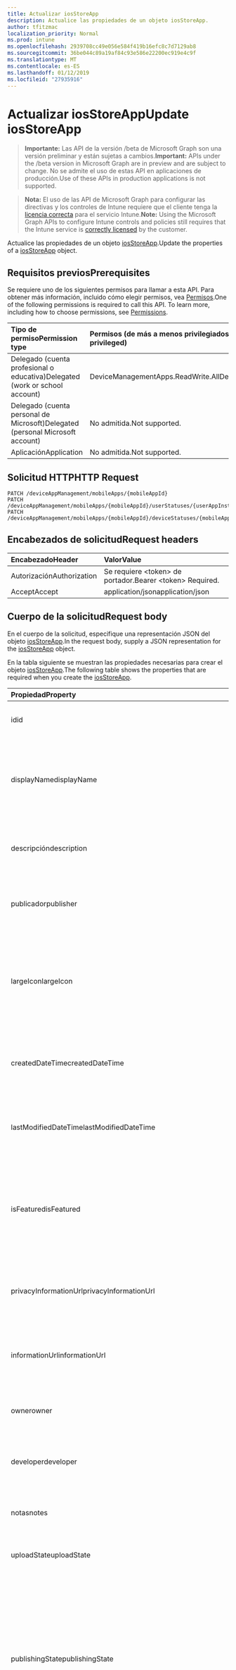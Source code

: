 ```yaml
---
title: Actualizar iosStoreApp
description: Actualice las propiedades de un objeto iosStoreApp.
author: tfitzmac
localization_priority: Normal
ms.prod: intune
ms.openlocfilehash: 2939708cc49e056e584f419b16efc8c7d7129ab8
ms.sourcegitcommit: 36be044c89a19af84c93e586e22200ec919e4c9f
ms.translationtype: MT
ms.contentlocale: es-ES
ms.lasthandoff: 01/12/2019
ms.locfileid: "27935916"
---
```

# <a name="update-iosstoreapp"></a><span data-ttu-id="0d2bb-103">Actualizar iosStoreApp</span><span class="sxs-lookup"><span data-stu-id="0d2bb-103">Update iosStoreApp</span></span>

> <span data-ttu-id="0d2bb-104">**Importante:** Las API de la versión /beta de Microsoft Graph son una versión preliminar y están sujetas a cambios.</span><span class="sxs-lookup"><span data-stu-id="0d2bb-104">**Important:** APIs under the /beta version in Microsoft Graph are in preview and are subject to change.</span></span> <span data-ttu-id="0d2bb-105">No se admite el uso de estas API en aplicaciones de producción.</span><span class="sxs-lookup"><span data-stu-id="0d2bb-105">Use of these APIs in production applications is not supported.</span></span>

> <span data-ttu-id="0d2bb-106">**Nota:** El uso de las API de Microsoft Graph para configurar las directivas y los controles de Intune requiere que el cliente tenga la [licencia correcta](https://go.microsoft.com/fwlink/?linkid=839381) para el servicio Intune.</span><span class="sxs-lookup"><span data-stu-id="0d2bb-106">**Note:** Using the Microsoft Graph APIs to configure Intune controls and policies still requires that the Intune service is [correctly licensed](https://go.microsoft.com/fwlink/?linkid=839381) by the customer.</span></span>

<span data-ttu-id="0d2bb-107">Actualice las propiedades de un objeto [iosStoreApp](../resources/intune-apps-iosstoreapp.md).</span><span class="sxs-lookup"><span data-stu-id="0d2bb-107">Update the properties of a [iosStoreApp](../resources/intune-apps-iosstoreapp.md) object.</span></span>
## <a name="prerequisites"></a><span data-ttu-id="0d2bb-108">Requisitos previos</span><span class="sxs-lookup"><span data-stu-id="0d2bb-108">Prerequisites</span></span>
<span data-ttu-id="0d2bb-p102">Se requiere uno de los siguientes permisos para llamar a esta API. Para obtener más información, incluido cómo elegir permisos, vea [Permisos](/graph/permissions-reference).</span><span class="sxs-lookup"><span data-stu-id="0d2bb-p102">One of the following permissions is required to call this API. To learn more, including how to choose permissions, see [Permissions](/graph/permissions-reference).</span></span>

|<span data-ttu-id="0d2bb-111">Tipo de permiso</span><span class="sxs-lookup"><span data-stu-id="0d2bb-111">Permission type</span></span>|<span data-ttu-id="0d2bb-112">Permisos (de más a menos privilegiados)</span><span class="sxs-lookup"><span data-stu-id="0d2bb-112">Permissions (from most to least privileged)</span></span>|
|:---|:---|
|<span data-ttu-id="0d2bb-113">Delegado (cuenta profesional o educativa)</span><span class="sxs-lookup"><span data-stu-id="0d2bb-113">Delegated (work or school account)</span></span>|<span data-ttu-id="0d2bb-114">DeviceManagementApps.ReadWrite.All</span><span class="sxs-lookup"><span data-stu-id="0d2bb-114">DeviceManagementApps.ReadWrite.All</span></span>|
|<span data-ttu-id="0d2bb-115">Delegado (cuenta personal de Microsoft)</span><span class="sxs-lookup"><span data-stu-id="0d2bb-115">Delegated (personal Microsoft account)</span></span>|<span data-ttu-id="0d2bb-116">No admitida.</span><span class="sxs-lookup"><span data-stu-id="0d2bb-116">Not supported.</span></span>|
|<span data-ttu-id="0d2bb-117">Aplicación</span><span class="sxs-lookup"><span data-stu-id="0d2bb-117">Application</span></span>|<span data-ttu-id="0d2bb-118">No admitida.</span><span class="sxs-lookup"><span data-stu-id="0d2bb-118">Not supported.</span></span>|

## <a name="http-request"></a><span data-ttu-id="0d2bb-119">Solicitud HTTP</span><span class="sxs-lookup"><span data-stu-id="0d2bb-119">HTTP Request</span></span>
<!-- {
  "blockType": "ignored"
}
-->
``` http
PATCH /deviceAppManagement/mobileApps/{mobileAppId}
PATCH /deviceAppManagement/mobileApps/{mobileAppId}/userStatuses/{userAppInstallStatusId}/app
PATCH /deviceAppManagement/mobileApps/{mobileAppId}/deviceStatuses/{mobileAppInstallStatusId}/app
```

## <a name="request-headers"></a><span data-ttu-id="0d2bb-120">Encabezados de solicitud</span><span class="sxs-lookup"><span data-stu-id="0d2bb-120">Request headers</span></span>
|<span data-ttu-id="0d2bb-121">Encabezado</span><span class="sxs-lookup"><span data-stu-id="0d2bb-121">Header</span></span>|<span data-ttu-id="0d2bb-122">Valor</span><span class="sxs-lookup"><span data-stu-id="0d2bb-122">Value</span></span>|
|:---|:---|
|<span data-ttu-id="0d2bb-123">Autorización</span><span class="sxs-lookup"><span data-stu-id="0d2bb-123">Authorization</span></span>|<span data-ttu-id="0d2bb-124">Se requiere &lt;token&gt; de portador.</span><span class="sxs-lookup"><span data-stu-id="0d2bb-124">Bearer &lt;token&gt; Required.</span></span>|
|<span data-ttu-id="0d2bb-125">Accept</span><span class="sxs-lookup"><span data-stu-id="0d2bb-125">Accept</span></span>|<span data-ttu-id="0d2bb-126">application/json</span><span class="sxs-lookup"><span data-stu-id="0d2bb-126">application/json</span></span>|

## <a name="request-body"></a><span data-ttu-id="0d2bb-127">Cuerpo de la solicitud</span><span class="sxs-lookup"><span data-stu-id="0d2bb-127">Request body</span></span>
<span data-ttu-id="0d2bb-128">En el cuerpo de la solicitud, especifique una representación JSON del objeto [iosStoreApp](../resources/intune-apps-iosstoreapp.md).</span><span class="sxs-lookup"><span data-stu-id="0d2bb-128">In the request body, supply a JSON representation for the [iosStoreApp](../resources/intune-apps-iosstoreapp.md) object.</span></span>

<span data-ttu-id="0d2bb-129">En la tabla siguiente se muestran las propiedades necesarias para crear el objeto [iosStoreApp](../resources/intune-apps-iosstoreapp.md).</span><span class="sxs-lookup"><span data-stu-id="0d2bb-129">The following table shows the properties that are required when you create the [iosStoreApp](../resources/intune-apps-iosstoreapp.md).</span></span>

|<span data-ttu-id="0d2bb-130">Propiedad</span><span class="sxs-lookup"><span data-stu-id="0d2bb-130">Property</span></span>|<span data-ttu-id="0d2bb-131">Tipo</span><span class="sxs-lookup"><span data-stu-id="0d2bb-131">Type</span></span>|<span data-ttu-id="0d2bb-132">Descripción</span><span class="sxs-lookup"><span data-stu-id="0d2bb-132">Description</span></span>|
|:---|:---|:---|
|<span data-ttu-id="0d2bb-133">id</span><span class="sxs-lookup"><span data-stu-id="0d2bb-133">id</span></span>|<span data-ttu-id="0d2bb-134">Cadena</span><span class="sxs-lookup"><span data-stu-id="0d2bb-134">String</span></span>|<span data-ttu-id="0d2bb-135">Clave de la entidad.</span><span class="sxs-lookup"><span data-stu-id="0d2bb-135">Key of the entity.</span></span> <span data-ttu-id="0d2bb-136">Heredado de [mobileApp](../resources/intune-apps-mobileapp.md).</span><span class="sxs-lookup"><span data-stu-id="0d2bb-136">Inherited from [mobileApp](../resources/intune-apps-mobileapp.md)</span></span>|
|<span data-ttu-id="0d2bb-137">displayName</span><span class="sxs-lookup"><span data-stu-id="0d2bb-137">displayName</span></span>|<span data-ttu-id="0d2bb-138">Cadena</span><span class="sxs-lookup"><span data-stu-id="0d2bb-138">String</span></span>|<span data-ttu-id="0d2bb-139">Título de la aplicación importado o proporcionado por el administrador.</span><span class="sxs-lookup"><span data-stu-id="0d2bb-139">The admin provided or imported title of the app.</span></span> <span data-ttu-id="0d2bb-140">Heredado de [mobileApp](../resources/intune-apps-mobileapp.md).</span><span class="sxs-lookup"><span data-stu-id="0d2bb-140">Inherited from [mobileApp](../resources/intune-apps-mobileapp.md)</span></span>|
|<span data-ttu-id="0d2bb-141">descripción</span><span class="sxs-lookup"><span data-stu-id="0d2bb-141">description</span></span>|<span data-ttu-id="0d2bb-142">Cadena</span><span class="sxs-lookup"><span data-stu-id="0d2bb-142">String</span></span>|<span data-ttu-id="0d2bb-143">Descripción de la aplicación.</span><span class="sxs-lookup"><span data-stu-id="0d2bb-143">The description of the app.</span></span> <span data-ttu-id="0d2bb-144">Heredado de [mobileApp](../resources/intune-apps-mobileapp.md).</span><span class="sxs-lookup"><span data-stu-id="0d2bb-144">Inherited from [mobileApp](../resources/intune-apps-mobileapp.md)</span></span>|
|<span data-ttu-id="0d2bb-145">publicador</span><span class="sxs-lookup"><span data-stu-id="0d2bb-145">publisher</span></span>|<span data-ttu-id="0d2bb-146">Cadena</span><span class="sxs-lookup"><span data-stu-id="0d2bb-146">String</span></span>|<span data-ttu-id="0d2bb-147">Publicador de la aplicación.</span><span class="sxs-lookup"><span data-stu-id="0d2bb-147">The publisher of the app.</span></span> <span data-ttu-id="0d2bb-148">Heredado de [mobileApp](../resources/intune-apps-mobileapp.md).</span><span class="sxs-lookup"><span data-stu-id="0d2bb-148">Inherited from [mobileApp](../resources/intune-apps-mobileapp.md)</span></span>|
|<span data-ttu-id="0d2bb-149">largeIcon</span><span class="sxs-lookup"><span data-stu-id="0d2bb-149">largeIcon</span></span>|[<span data-ttu-id="0d2bb-150">mimeContent</span><span class="sxs-lookup"><span data-stu-id="0d2bb-150">mimeContent</span></span>](../resources/intune-shared-mimecontent.md)|<span data-ttu-id="0d2bb-151">Icono grande que se mostrará en los detalles de la aplicación y se usa para cargar el icono.</span><span class="sxs-lookup"><span data-stu-id="0d2bb-151">The large icon, to be displayed in the app details and used for upload of the icon.</span></span> <span data-ttu-id="0d2bb-152">Heredado de [mobileApp](../resources/intune-apps-mobileapp.md).</span><span class="sxs-lookup"><span data-stu-id="0d2bb-152">Inherited from [mobileApp](../resources/intune-apps-mobileapp.md)</span></span>|
|<span data-ttu-id="0d2bb-153">createdDateTime</span><span class="sxs-lookup"><span data-stu-id="0d2bb-153">createdDateTime</span></span>|<span data-ttu-id="0d2bb-154">DateTimeOffset</span><span class="sxs-lookup"><span data-stu-id="0d2bb-154">DateTimeOffset</span></span>|<span data-ttu-id="0d2bb-155">Fecha y hora de creación de la aplicación.</span><span class="sxs-lookup"><span data-stu-id="0d2bb-155">The date and time the app was created.</span></span> <span data-ttu-id="0d2bb-156">Heredado de [mobileApp](../resources/intune-apps-mobileapp.md).</span><span class="sxs-lookup"><span data-stu-id="0d2bb-156">Inherited from [mobileApp](../resources/intune-apps-mobileapp.md)</span></span>|
|<span data-ttu-id="0d2bb-157">lastModifiedDateTime</span><span class="sxs-lookup"><span data-stu-id="0d2bb-157">lastModifiedDateTime</span></span>|<span data-ttu-id="0d2bb-158">DateTimeOffset</span><span class="sxs-lookup"><span data-stu-id="0d2bb-158">DateTimeOffset</span></span>|<span data-ttu-id="0d2bb-159">Fecha y hora de la última modificación de la aplicación.</span><span class="sxs-lookup"><span data-stu-id="0d2bb-159">The date and time the app was last modified.</span></span> <span data-ttu-id="0d2bb-160">Heredado de [mobileApp](../resources/intune-apps-mobileapp.md).</span><span class="sxs-lookup"><span data-stu-id="0d2bb-160">Inherited from [mobileApp](../resources/intune-apps-mobileapp.md)</span></span>|
|<span data-ttu-id="0d2bb-161">isFeatured</span><span class="sxs-lookup"><span data-stu-id="0d2bb-161">isFeatured</span></span>|<span data-ttu-id="0d2bb-162">Booleano</span><span class="sxs-lookup"><span data-stu-id="0d2bb-162">Boolean</span></span>|<span data-ttu-id="0d2bb-163">Valor que indica si el administrador ha marcado la aplicación como destacada. Heredado de [mobileApp](../resources/intune-apps-mobileapp.md).</span><span class="sxs-lookup"><span data-stu-id="0d2bb-163">The value indicating whether the app is marked as featured by the admin. Inherited from [mobileApp](../resources/intune-apps-mobileapp.md)</span></span>|
|<span data-ttu-id="0d2bb-164">privacyInformationUrl</span><span class="sxs-lookup"><span data-stu-id="0d2bb-164">privacyInformationUrl</span></span>|<span data-ttu-id="0d2bb-165">Cadena</span><span class="sxs-lookup"><span data-stu-id="0d2bb-165">String</span></span>|<span data-ttu-id="0d2bb-166">La dirección URL de la declaración de privacidad.</span><span class="sxs-lookup"><span data-stu-id="0d2bb-166">The privacy statement Url.</span></span> <span data-ttu-id="0d2bb-167">Heredado de [mobileApp](../resources/intune-apps-mobileapp.md).</span><span class="sxs-lookup"><span data-stu-id="0d2bb-167">Inherited from [mobileApp](../resources/intune-apps-mobileapp.md)</span></span>|
|<span data-ttu-id="0d2bb-168">informationUrl</span><span class="sxs-lookup"><span data-stu-id="0d2bb-168">informationUrl</span></span>|<span data-ttu-id="0d2bb-169">Cadena</span><span class="sxs-lookup"><span data-stu-id="0d2bb-169">String</span></span>|<span data-ttu-id="0d2bb-170">La dirección URL para obtener más información.</span><span class="sxs-lookup"><span data-stu-id="0d2bb-170">The more information Url.</span></span> <span data-ttu-id="0d2bb-171">Heredado de [mobileApp](../resources/intune-apps-mobileapp.md).</span><span class="sxs-lookup"><span data-stu-id="0d2bb-171">Inherited from [mobileApp](../resources/intune-apps-mobileapp.md)</span></span>|
|<span data-ttu-id="0d2bb-172">owner</span><span class="sxs-lookup"><span data-stu-id="0d2bb-172">owner</span></span>|<span data-ttu-id="0d2bb-173">Cadena</span><span class="sxs-lookup"><span data-stu-id="0d2bb-173">String</span></span>|<span data-ttu-id="0d2bb-174">Propietario de la aplicación.</span><span class="sxs-lookup"><span data-stu-id="0d2bb-174">The owner of the app.</span></span> <span data-ttu-id="0d2bb-175">Heredado de [mobileApp](../resources/intune-apps-mobileapp.md).</span><span class="sxs-lookup"><span data-stu-id="0d2bb-175">Inherited from [mobileApp](../resources/intune-apps-mobileapp.md)</span></span>|
|<span data-ttu-id="0d2bb-176">developer</span><span class="sxs-lookup"><span data-stu-id="0d2bb-176">developer</span></span>|<span data-ttu-id="0d2bb-177">Cadena</span><span class="sxs-lookup"><span data-stu-id="0d2bb-177">String</span></span>|<span data-ttu-id="0d2bb-178">Desarrollador de la aplicación.</span><span class="sxs-lookup"><span data-stu-id="0d2bb-178">The developer of the app.</span></span> <span data-ttu-id="0d2bb-179">Heredado de [mobileApp](../resources/intune-apps-mobileapp.md).</span><span class="sxs-lookup"><span data-stu-id="0d2bb-179">Inherited from [mobileApp](../resources/intune-apps-mobileapp.md)</span></span>|
|<span data-ttu-id="0d2bb-180">notas</span><span class="sxs-lookup"><span data-stu-id="0d2bb-180">notes</span></span>|<span data-ttu-id="0d2bb-181">Cadena</span><span class="sxs-lookup"><span data-stu-id="0d2bb-181">String</span></span>|<span data-ttu-id="0d2bb-182">Notas de la aplicación.</span><span class="sxs-lookup"><span data-stu-id="0d2bb-182">Notes for the app.</span></span> <span data-ttu-id="0d2bb-183">Heredado de [mobileApp](../resources/intune-apps-mobileapp.md).</span><span class="sxs-lookup"><span data-stu-id="0d2bb-183">Inherited from [mobileApp](../resources/intune-apps-mobileapp.md)</span></span>|
|<span data-ttu-id="0d2bb-184">uploadState</span><span class="sxs-lookup"><span data-stu-id="0d2bb-184">uploadState</span></span>|<span data-ttu-id="0d2bb-185">Int32</span><span class="sxs-lookup"><span data-stu-id="0d2bb-185">Int32</span></span>|<span data-ttu-id="0d2bb-186">El estado de carga.</span><span class="sxs-lookup"><span data-stu-id="0d2bb-186">The upload state.</span></span> <span data-ttu-id="0d2bb-187">Heredado de [mobileApp](../resources/intune-apps-mobileapp.md).</span><span class="sxs-lookup"><span data-stu-id="0d2bb-187">Inherited from [mobileApp](../resources/intune-apps-mobileapp.md)</span></span>|
|<span data-ttu-id="0d2bb-188">publishingState</span><span class="sxs-lookup"><span data-stu-id="0d2bb-188">publishingState</span></span>|[<span data-ttu-id="0d2bb-189">mobileAppPublishingState</span><span class="sxs-lookup"><span data-stu-id="0d2bb-189">mobileAppPublishingState</span></span>](../resources/intune-apps-mobileapppublishingstate.md)|<span data-ttu-id="0d2bb-190">Estado de publicación de la aplicación.</span><span class="sxs-lookup"><span data-stu-id="0d2bb-190">The publishing state for the app.</span></span> <span data-ttu-id="0d2bb-191">La aplicación no puede asignarse a menos que se publique.</span><span class="sxs-lookup"><span data-stu-id="0d2bb-191">The app cannot be assigned unless the app is published.</span></span> <span data-ttu-id="0d2bb-192">Se hereda de [mobileApp](../resources/intune-apps-mobileapp.md).</span><span class="sxs-lookup"><span data-stu-id="0d2bb-192">Inherited from [mobileApp](../resources/intune-apps-mobileapp.md).</span></span> <span data-ttu-id="0d2bb-193">Los valores posibles son: `notPublished`, `processing` y `published`.</span><span class="sxs-lookup"><span data-stu-id="0d2bb-193">Possible values are: `notPublished`, `processing`, `published`.</span></span>|
|<span data-ttu-id="0d2bb-194">bundleId</span><span class="sxs-lookup"><span data-stu-id="0d2bb-194">bundleId</span></span>|<span data-ttu-id="0d2bb-195">Cadena</span><span class="sxs-lookup"><span data-stu-id="0d2bb-195">String</span></span>|<span data-ttu-id="0d2bb-196">Nombre de la identidad.</span><span class="sxs-lookup"><span data-stu-id="0d2bb-196">The Identity Name.</span></span>|
|<span data-ttu-id="0d2bb-197">appStoreUrl</span><span class="sxs-lookup"><span data-stu-id="0d2bb-197">appStoreUrl</span></span>|<span data-ttu-id="0d2bb-198">Cadena</span><span class="sxs-lookup"><span data-stu-id="0d2bb-198">String</span></span>|<span data-ttu-id="0d2bb-199">Dirección URL de la App Store de Apple</span><span class="sxs-lookup"><span data-stu-id="0d2bb-199">The Apple App Store URL</span></span>|
|<span data-ttu-id="0d2bb-200">applicableDeviceType</span><span class="sxs-lookup"><span data-stu-id="0d2bb-200">applicableDeviceType</span></span>|[<span data-ttu-id="0d2bb-201">iosDeviceType</span><span class="sxs-lookup"><span data-stu-id="0d2bb-201">iosDeviceType</span></span>](../resources/intune-apps-iosdevicetype.md)|<span data-ttu-id="0d2bb-202">Arquitectura de iOS en la que se puede ejecutar esta aplicación.</span><span class="sxs-lookup"><span data-stu-id="0d2bb-202">The iOS architecture for which this app can run on.</span></span>|
|<span data-ttu-id="0d2bb-203">minimumSupportedOperatingSystem</span><span class="sxs-lookup"><span data-stu-id="0d2bb-203">minimumSupportedOperatingSystem</span></span>|[<span data-ttu-id="0d2bb-204">iosMinimumOperatingSystem</span><span class="sxs-lookup"><span data-stu-id="0d2bb-204">iosMinimumOperatingSystem</span></span>](../resources/intune-apps-iosminimumoperatingsystem.md)|<span data-ttu-id="0d2bb-205">Valor del sistema operativo mínimo aplicable.</span><span class="sxs-lookup"><span data-stu-id="0d2bb-205">The value for the minimum applicable operating system.</span></span>|



## <a name="response"></a><span data-ttu-id="0d2bb-206">Respuesta</span><span class="sxs-lookup"><span data-stu-id="0d2bb-206">Response</span></span>
<span data-ttu-id="0d2bb-207">Si se ejecuta correctamente, este método devuelve un código de respuesta `200 OK` y un objeto [iosStoreApp](../resources/intune-apps-iosstoreapp.md) actualizado en el cuerpo de la respuesta.</span><span class="sxs-lookup"><span data-stu-id="0d2bb-207">If successful, this method returns a `200 OK` response code and an updated [iosStoreApp](../resources/intune-apps-iosstoreapp.md) object in the response body.</span></span>

## <a name="example"></a><span data-ttu-id="0d2bb-208">Ejemplo</span><span class="sxs-lookup"><span data-stu-id="0d2bb-208">Example</span></span>
### <a name="request"></a><span data-ttu-id="0d2bb-209">Solicitud</span><span class="sxs-lookup"><span data-stu-id="0d2bb-209">Request</span></span>
<span data-ttu-id="0d2bb-210">Aquí tiene un ejemplo de la solicitud.</span><span class="sxs-lookup"><span data-stu-id="0d2bb-210">Here is an example of the request.</span></span>
``` http
PATCH https://graph.microsoft.com/beta/deviceAppManagement/mobileApps/{mobileAppId}
Content-type: application/json
Content-length: 1042

{
  "displayName": "Display Name value",
  "description": "Description value",
  "publisher": "Publisher value",
  "largeIcon": {
    "@odata.type": "microsoft.graph.mimeContent",
    "type": "Type value",
    "value": "dmFsdWU="
  },
  "lastModifiedDateTime": "2017-01-01T00:00:35.1329464-08:00",
  "isFeatured": true,
  "privacyInformationUrl": "https://example.com/privacyInformationUrl/",
  "informationUrl": "https://example.com/informationUrl/",
  "owner": "Owner value",
  "developer": "Developer value",
  "notes": "Notes value",
  "uploadState": 11,
  "publishingState": "processing",
  "bundleId": "Bundle Id value",
  "appStoreUrl": "https://example.com/appStoreUrl/",
  "applicableDeviceType": {
    "@odata.type": "microsoft.graph.iosDeviceType",
    "iPad": true,
    "iPhoneAndIPod": true
  },
  "minimumSupportedOperatingSystem": {
    "@odata.type": "microsoft.graph.iosMinimumOperatingSystem",
    "v8_0": true,
    "v9_0": true,
    "v10_0": true,
    "v11_0": true,
    "v12_0": true
  }
}
```

### <a name="response"></a><span data-ttu-id="0d2bb-211">Respuesta</span><span class="sxs-lookup"><span data-stu-id="0d2bb-211">Response</span></span>
<span data-ttu-id="0d2bb-p117">Aquí tiene un ejemplo de la respuesta. Nota: Puede que el objeto de respuesta que aparece aquí se trunque para abreviar. Todas las propiedades se devolverán de una llamada real.</span><span class="sxs-lookup"><span data-stu-id="0d2bb-p117">Here is an example of the response. Note: The response object shown here may be truncated for brevity. All of the properties will be returned from an actual call.</span></span>
``` http
HTTP/1.1 200 OK
Content-Type: application/json
Content-Length: 1200

{
  "@odata.type": "#microsoft.graph.iosStoreApp",
  "id": "a04adbe2-dbe2-a04a-e2db-4aa0e2db4aa0",
  "displayName": "Display Name value",
  "description": "Description value",
  "publisher": "Publisher value",
  "largeIcon": {
    "@odata.type": "microsoft.graph.mimeContent",
    "type": "Type value",
    "value": "dmFsdWU="
  },
  "createdDateTime": "2017-01-01T00:02:43.5775965-08:00",
  "lastModifiedDateTime": "2017-01-01T00:00:35.1329464-08:00",
  "isFeatured": true,
  "privacyInformationUrl": "https://example.com/privacyInformationUrl/",
  "informationUrl": "https://example.com/informationUrl/",
  "owner": "Owner value",
  "developer": "Developer value",
  "notes": "Notes value",
  "uploadState": 11,
  "publishingState": "processing",
  "bundleId": "Bundle Id value",
  "appStoreUrl": "https://example.com/appStoreUrl/",
  "applicableDeviceType": {
    "@odata.type": "microsoft.graph.iosDeviceType",
    "iPad": true,
    "iPhoneAndIPod": true
  },
  "minimumSupportedOperatingSystem": {
    "@odata.type": "microsoft.graph.iosMinimumOperatingSystem",
    "v8_0": true,
    "v9_0": true,
    "v10_0": true,
    "v11_0": true,
    "v12_0": true
  }
}
```





